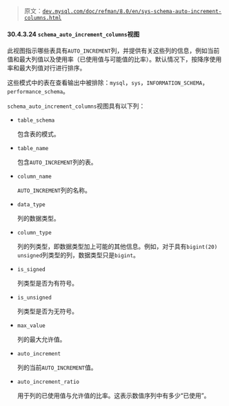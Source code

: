 > 原文：[`dev.mysql.com/doc/refman/8.0/en/sys-schema-auto-increment-columns.html`](https://dev.mysql.com/doc/refman/8.0/en/sys-schema-auto-increment-columns.html)

#### 30.4.3.24 `schema_auto_increment_columns`视图

此视图指示哪些表具有`AUTO_INCREMENT`列，并提供有关这些列的信息，例如当前值和最大列值以及使用率（已使用值与可能值的比率）。默认情况下，按降序使用率和最大列值对行进行排序。

这些模式中的表在查看输出中被排除：`mysql`，`sys`，`INFORMATION_SCHEMA`，`performance_schema`。

`schema_auto_increment_columns`视图具有以下列：

+   `table_schema`

    包含表的模式。

+   `table_name`

    包含`AUTO_INCREMENT`列的表。

+   `column_name`

    `AUTO_INCREMENT`列的名称。

+   `data_type`

    列的数据类型。

+   `column_type`

    列的列类型，即数据类型加上可能的其他信息。例如，对于具有`bigint(20) unsigned`列类型的列，数据类型只是`bigint`。

+   `is_signed`

    列类型是否为有符号。

+   `is_unsigned`

    列类型是否为无符号。

+   `max_value`

    列的最大允许值。

+   `auto_increment`

    列的当前`AUTO_INCREMENT`值。

+   `auto_increment_ratio`

    用于列的已使用值与允许值的比率。这表示数值序列中有多少“已使用”。
